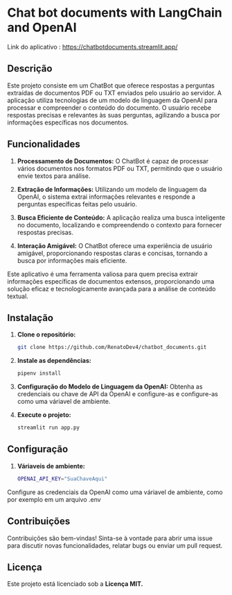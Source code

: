 # Chat bot documents with LangChain and OpenAI

Link do aplicativo : https://chatbotdocuments.streamlit.app/

## Descrição

Este projeto consiste em um ChatBot que oferece respostas a perguntas extraídas de documentos PDF ou TXT enviados pelo usuário ao servidor. A aplicação utiliza tecnologias de um modelo de linguagem da OpenAI para processar e compreender o conteúdo do documento. O usuário recebe respostas precisas e relevantes às suas perguntas, agilizando a busca por informações específicas nos documentos.

## Funcionalidades

1. **Processamento de Documentos:** O ChatBot é capaz de processar vários documentos nos formatos PDF ou TXT, permitindo que o usuário envie textos para análise.

2. **Extração de Informações:** Utilizando um modelo de linguagem da OpenAI, o sistema extrai informações relevantes e responde a perguntas específicas feitas pelo usuário.

3. **Busca Eficiente de Conteúdo:** A aplicação realiza uma busca inteligente no documento, localizando e compreendendo o contexto para fornecer respostas precisas.

4. **Interação Amigável:** O ChatBot oferece uma experiência de usuário amigável, proporcionando respostas claras e concisas, tornando a busca por informações mais eficiente.

Este aplicativo é uma ferramenta valiosa para quem precisa extrair informações específicas de documentos extensos, proporcionando uma solução eficaz e tecnologicamente avançada para a análise de conteúdo textual.

## Instalação

1. **Clone o repositório:**

   ```bash
   git clone https://github.com/RenatoDev4/chatbot_documents.git

2. **Instale as dependências:**

   ```bash
   pipenv install

3. **Configuração do Modelo de Linguagem da OpenAI:** Obtenha as credenciais ou chave de API da OpenAI e configure-as e configure-as como uma váriavel de ambiente.

4. **Execute o projeto:**

   ```bash
   streamlit run app.py

## Configuração

1. **Váriaveis de ambiente:**

   ```bash
   OPENAI_API_KEY="SuaChaveAqui"

Configure as credenciais da OpenAI como uma váriavel de ambiente, como por exemplo em um arquivo .env


## Contribuições

Contribuições são bem-vindas! Sinta-se à vontade para abrir uma issue para discutir novas funcionalidades, relatar bugs ou enviar um pull request.

## Licença

Este projeto está licenciado sob a **Licença MIT.**
